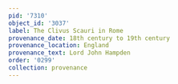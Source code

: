 ```yaml
---
pid: '7310'
object_id: '3037'
label: The Clivus Scauri in Rome
provenance_date: 18th century to 19th century
provenance_location: England
provenance_text: Lord John Hampden
order: '0299'
collection: provenance
---
```

